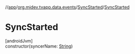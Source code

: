 //[app](../../../index.md)/[org.mjdev.tvapp.data.events](../index.md)/[SyncStarted](index.md)/[SyncStarted](-sync-started.md)

# SyncStarted

[androidJvm]\
constructor(syncerName: [String](https://kotlinlang.org/api/latest/jvm/stdlib/kotlin/-string/index.html))
